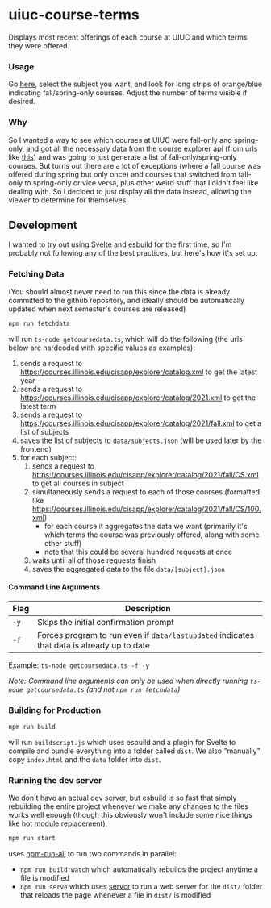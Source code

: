 # uiuc-course-terms

Displays most recent offerings of each course at UIUC and which terms they were offered.

### Usage
Go [here](https://uiuc-course-terms.netlify.app/), select the subject you want, and look for long strips of orange/blue indicating fall/spring-only courses.
Adjust the number of terms visible if desired.

### Why
So I wanted a way to see which courses at UIUC were fall-only and spring-only, and got all the necessary data from the course explorer api
(from urls like [this](https://courses.illinois.edu/cisapp/explorer/catalog/2021/fall/CS/100.xml)) and was going to just generate
a list of fall-only/spring-only courses. But turns out there are a lot of exceptions (where a fall course was offered during spring but only once)
and courses that switched from fall-only to spring-only or vice versa, plus other weird stuff that I didn't feel like dealing with.
So I decided to just display all the data instead, allowing the viewer to determine for themselves.

## Development
I wanted to try out using [Svelte](https://svelte.dev/) and [esbuild](https://esbuild.github.io/) for the first time, so I'm probably not following any
of the best practices, but here's how it's set up:

### Fetching Data
(You should almost never need to run this since the data is already committed to the github repository, and ideally should be automatically updated
when next semester's courses are released)
```bash
npm run fetchdata
```
will run `ts-node getcoursedata.ts`, which will do the following (the urls below are hardcoded with specific values as examples):
1. sends a request to https://courses.illinois.edu/cisapp/explorer/catalog.xml to get the latest year
2. sends a request to https://courses.illinois.edu/cisapp/explorer/catalog/2021.xml to get the latest term
3. sends a request to https://courses.illinois.edu/cisapp/explorer/catalog/2021/fall.xml to get a list of subjects
4. saves the list of subjects to `data/subjects.json` (will be used later by the frontend)
5. for each subject:
    1. sends a request to https://courses.illinois.edu/cisapp/explorer/catalog/2021/fall/CS.xml to get all courses in subject
    2. simultaneously sends a request to each of those courses (formatted like https://courses.illinois.edu/cisapp/explorer/catalog/2021/fall/CS/100.xml)
        - for each course it aggregates the data we want (primarily it's which terms the course was previously offered, along with some other stuff)
        - note that this could be several hundred requests at once
    3. waits until all of those requests finish
    4. saves the aggregated data to the file `data/[subject].json`

#### Command Line Arguments

| Flag | Description |
| --- | --- |
| `-y` | Skips the initial confirmation prompt |
| `-f` | Forces program to run even if `data/lastupdated` indicates that data is already up to date |

Example: `ts-node getcoursedata.ts -f -y`

*Note: Command line arguments can only be used when directly running `ts-node getcoursedata.ts` (and not `npm run fetchdata`)*

### Building for Production
```bash
npm run build
```
will run `buildscript.js` which uses esbuild and a plugin for Svelte to compile and bundle everything into a folder called `dist`.
We also "manually" copy `index.html` and the `data` folder into `dist`.

### Running the dev server
We don't have an actual dev server, but esbuild is so fast that simply rebuilding the entire project whenever we make any changes to the files
works well enough (though this obviously won't include some nice things like hot module replacement).
```bash
npm run start
```
uses [npm-run-all](https://www.npmjs.com/package/npm-run-all) to run two commands in parallel:
- `npm run build:watch` which automatically rebuilds the project anytime a file is modified
- `npm run serve` which uses [servor](https://www.npmjs.com/package/servor) to run a web server for the `dist/` folder that reloads the page whenever a
  file in `dist/` is modified
